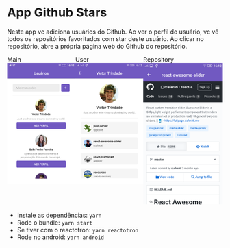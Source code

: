 # App Github Stars

Neste app vc adiciona usuários do Github. Ao ver o perfil do usuário, vc vê
todos os repositórios favoritados com star deste usuário. Ao clicar no
repositório, abre a própria página web do Github do repositório.

<div style="display: flex !important">
  <div>
    Main
    <img src="demo_images/main.png" width="200"/>
  </div>
  <div>
    User
    <img src="demo_images/user.png" width="200"/>
  </div>
  <div>
    Repository
    <img src="demo_images/repository.png" width="200"/>
  </div>
</div>

- Instale as dependências: `yarn`
- Rode o bundle: `yarn start`
- Se tiver com o reactotron: `yarn reactotron`
- Rode no android: `yarn android`
